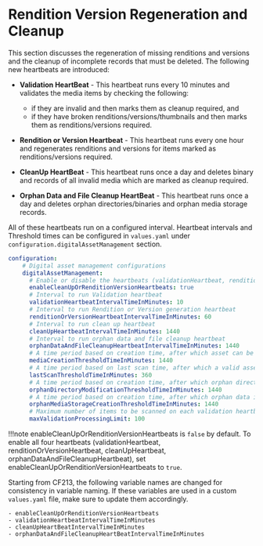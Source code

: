 # Rendition Version Regeneration and Cleanup

This section discusses the regeneration of missing renditions and versions and the cleanup of incomplete records that must be deleted. The following new heartbeats are introduced:

- **Validation HeartBeat** - This heartbeat runs every 10 minutes and validates the media items by checking the following:
    
    - if they are invalid and then marks them as cleanup required, and
    - if they have broken renditions/versions/thumbnails and then marks them as renditions/versions required.
    
- **Rendition or Version Heartbeat** - This heartbeat runs every one hour and regenerates renditions and versions for items marked as renditions/versions required.
- **CleanUp HeartBeat** - This heartbeat runs once a day and deletes binary and records of all invalid media which are marked as cleanup required.
- **Orphan Data and File Cleanup HeartBeat** - This heartbeat runs once a day and deletes orphan directories/binaries and orphan media storage records.

All of these heartbeats run on a configured interval. Heartbeat intervals and Threshold times can be configured in `values.yaml` under `configuration.digitalAssetManagement` section.

```Yaml
configuration:
    # Digital asset management configurations
    digitalAssetManagement:
      # Enable or disable the heartbeats (validationHeartbeat, renditionOrVersionHeartbeat, cleanUpHeartbeat, orphanDataAndFileCleanupHeartbeat)
      enableCleanUpOrRenditionVersionHeartbeats: true
      # Interval to run Validation heartbeat
      validationHeartbeatIntervalTimeInMinutes: 10
      # Interval to run Rendition or Version generation heartbeat
      renditionOrVersionHeartbeatIntervalTimeInMinutes: 60
      # Interval to run clean up heartbeat
      cleanUpHeartbeatIntervalTimeInMinutes: 1440
      # Interval to run orphan data and file cleanup heartbeat
      orphanDataAndFileCleanupHeartbeatIntervalTimeInMinutes: 1440
      # A time period based on creation time, after which asset can be validated
      mediaCreationThresholdTimeInMinutes: 1440
      # A time period based on last scan time, after which a valid asset can be re-validated
      lastScanThresholdTimeInMinutes: 360
      # A time period based on creation time, after which orphan directory can be cleaned up
      orphanDirectoryModificationThresholdTimeInMinutes: 1440
      # A time period based on creation time, after which orphan data in database can be cleaned up
      orphanMediaStorageCreationThresholdTimeInMinutes: 1440
      # Maximum number of items to be scanned on each validation heartbeat
      maxValidationProcessingLimit: 100
```

!!!note 
    enableCleanUpOrRenditionVersionHeartbeats is `false` by default. To enable all four heartbeats (validationHeartbeat, renditionOrVersionHeartbeat, cleanUpHeartbeat, orphanDataAndFileCleanupHeartbeat), set enableCleanUpOrRenditionVersionHeartbeats to `true`.

Starting from CF213, the following variable names are changed for consistency in variable naming. If these variables are used in a custom `values.yaml` file, make sure to update them accordingly.

    - enableCleanUpOrRenditionVersionHeartbeats
    - validationHeartbeatIntervalTimeInMinutes
    - cleanUpHeartBeatIntervalTimeInMinutes
    - orphanDataAndFileCleanupHeartBeatIntervalTimeInMinutes
